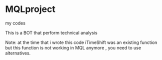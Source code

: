 # MQLproject
my codes

This is a BOT that perform technical analysis

Note: at the time that i wrote this code iTimeShift was an existing function but this function is not working in MQL anymore , you need to use alternatives.
